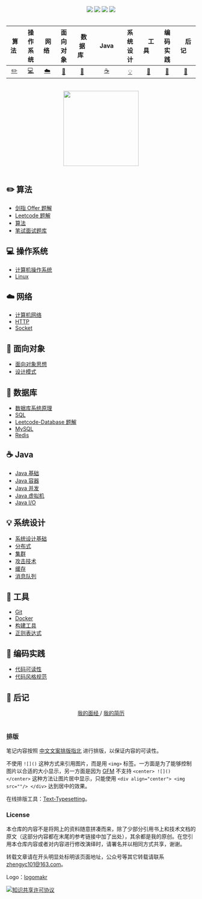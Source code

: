 <div align="center">
    <a href="https://gitstar-ranking.com/repositories"> <img src="https://badgen.net/badge/Rank/20?icon=github&color=4ab8a1"></a>
    <a href="assets/download.md"> <img src="https://badgen.net/badge/OvO/%E7%A6%BB%E7%BA%BF%E4%B8%8B%E8%BD%BD?icon=telegram&color=4ab8a1"></a>
    <a href="https://cyc2018.github.io/CS-Notes"> <img src="https://badgen.net/badge/CyC/%E5%9C%A8%E7%BA%BF%E9%98%85%E8%AF%BB?icon=sourcegraph&color=4ab8a1"></a>
    <a href="#微信公众号"> <img src="https://badgen.net/badge/%e5%85%ac%e4%bc%97%e5%8f%b7/CyC2018?icon=rss&color=4ab8a1"></a>
</div>
<br>

| &nbsp;算法&nbsp; | 操作系统 | &nbsp;网络&nbsp;|面向对象| &nbsp;&nbsp;数据库&nbsp;&nbsp;|&nbsp;&nbsp;&nbsp;Java&nbsp;&nbsp;&nbsp;|         系统设计| &nbsp;&nbsp;&nbsp;工具&nbsp;&nbsp;&nbsp; |编码实践| &nbsp;&nbsp;&nbsp;后记&nbsp;&nbsp;&nbsp; |
| :---: | :----: | :---: | :----: | :----: | :----: | :----: | :----: | :----: | :----: |
| [:pencil2:](#pencil2-算法) | [:computer:](#computer-操作系统) | [:cloud:](#cloud-网络) | [:art:](#art-面向对象) | [:floppy_disk:](#floppy_disk-数据库) |[:coffee:](#coffee-java)| [:bulb:](#bulb-系统设计) |[:wrench:](#wrench-工具)| [:watermelon:](#watermelon-编码实践) |[:memo:](#memo-后记)|

<br>

<div align="center">
    <img src="https://github-blog-2bcoder-1301192342.cos.ap-chengdu.myqcloud.com/icons/IceFloe_Rot.jpg" width="200px">
</div>



<br>

## :pencil2: 算法

- [剑指 Offer 题解](https://github.com/leeyaonan/2B-Coder/tree/master/notes/剑指%20Offer%20题解%20-%20目录.md)
- [Leetcode 题解](https://github.com/leeyaonan/2B-Coder/tree/master/notes/Leetcode%20题解%20-%20目录.md)
- [算法](https://github.com/leeyaonan/2B-Coder/tree/master/notes/算法%20-%20目录.md)
- [笔试面试题库](https://www.nowcoder.com/contestRoom?from=cyc_github)

## :computer: 操作系统

- [计算机操作系统](https://github.com/leeyaonan/2B-Coder/tree/master/notes/计算机操作系统%20-%20目录.md)
- [Linux](https://github.com/leeyaonan/2B-Coder/tree/master/notes/Linux.md)

## :cloud: 网络 

- [计算机网络](https://github.com/leeyaonan/2B-Coder/tree/master/notes/计算机网络%20-%20目录.md)
- [HTTP](https://github.com/leeyaonan/2B-Coder/tree/master/notes/HTTP.md)
- [Socket](https://github.com/leeyaonan/2B-Coder/tree/master/notes/Socket.md)

## :art: 面向对象

- [面向对象思想](https://github.com/leeyaonan/2B-Coder/tree/master/notes/面向对象思想.md)
- [设计模式](https://github.com/leeyaonan/2B-Coder/tree/master/notes/设计模式%20-%20目录.md)

## :floppy_disk: 数据库

- [数据库系统原理](https://github.com/leeyaonan/2B-Coder/tree/master/notes/数据库系统原理.md)
- [SQL](https://github.com/leeyaonan/2B-Coder/tree/master/notes/SQL.md)
- [Leetcode-Database 题解](https://github.com/leeyaonan/2B-Coder/tree/master/notes/Leetcode-Database%20题解.md)
- [MySQL](https://github.com/leeyaonan/2B-Coder/tree/master/notes/MySQL.md)
- [Redis](https://github.com/leeyaonan/2B-Coder/tree/master/notes/Redis.md)

## :coffee: Java

- [Java 基础](https://github.com/leeyaonan/2B-Coder/tree/master/notes/Java%20基础.md)
- [Java 容器](https://github.com/leeyaonan/2B-Coder/tree/master/notes/Java%20容器.md)
- [Java 并发](https://github.com/leeyaonan/2B-Coder/tree/master/notes/Java%20并发.md)
- [Java 虚拟机](https://github.com/leeyaonan/2B-Coder/tree/master/notes/Java%20虚拟机.md)
- [Java I/O](https://github.com/leeyaonan/2B-Coder/tree/master/notes/Java%20IO.md)

## :bulb: 系统设计 

- [系统设计基础](https://github.com/leeyaonan/2B-Coder/tree/master/notes/系统设计基础.md)
- [分布式](https://github.com/leeyaonan/2B-Coder/tree/master/notes/分布式.md)
- [集群](https://github.com/leeyaonan/2B-Coder/tree/master/notes/集群.md)
- [攻击技术](https://github.com/leeyaonan/2B-Coder/tree/master/notes/攻击技术.md)
- [缓存](https://github.com/leeyaonan/2B-Coder/tree/master/notes/缓存.md)
- [消息队列](https://github.com/leeyaonan/2B-Coder/tree/master/notes/消息队列.md)

## :wrench: 工具 

- [Git](https://github.com/leeyaonan/2B-Coder/tree/master/notes/Git.md)
- [Docker](https://github.com/leeyaonan/2B-Coder/tree/master/notes/Docker.md)
- [构建工具](https://github.com/leeyaonan/2B-Coder/tree/master/notes/构建工具.md)
- [正则表达式](https://github.com/leeyaonan/2B-Coder/tree/master/notes/正则表达式.md)

## :watermelon: 编码实践 

- [代码可读性](https://github.com/leeyaonan/2B-Coder/tree/master/notes/代码可读性.md)
- [代码风格规范](https://github.com/leeyaonan/2B-Coder/tree/master/notes/代码风格规范.md)

## :memo: 后记

<div align="center">
	<a href="https://www.nowcoder.com/discuss/137593?from=cyc_github"> 我的面经 </a> / <a href="https://leeyaonan.github.io/"> 我的简历 </a> 
	<br><br>
</div>




### 排版

笔记内容按照 [中文文案排版指北](https://github.com/sparanoid/chinese-copywriting-guidelines) 进行排版，以保证内容的可读性。

不使用 `![]()` 这种方式来引用图片，而是用 `<img>` 标签。一方面是为了能够控制图片以合适的大小显示，另一方面是因为 [GFM](https://github.github.com/gfm/) 不支持 `<center> ![]() </center>` 这种方法让图片居中显示，只能使用 `<div align="center"> <img src=""/> </div>` 达到居中的效果。

在线排版工具：[Text-Typesetting](https://github.com/CyC2018/Text-Typesetting)。

### License

本仓库的内容不是将网上的资料随意拼凑而来，除了少部分引用书上和技术文档的原文（这部分内容都在末尾的参考链接中加了出处），其余都是我的原创。在您引用本仓库内容或者对内容进行修改演绎时，请署名并以相同方式共享，谢谢。

转载文章请在开头明显处标明该页面地址，公众号等其它转载请联系 zhengyc101@163.com。

Logo：[logomakr](https://logomakr.com/)

<a rel="license" href="http://creativecommons.org/licenses/by-nc-sa/4.0/"><img alt="知识共享许可协议" style="border-width:0" src="https://i.creativecommons.org/l/by-nc-sa/4.0/88x31.png" /></a>

